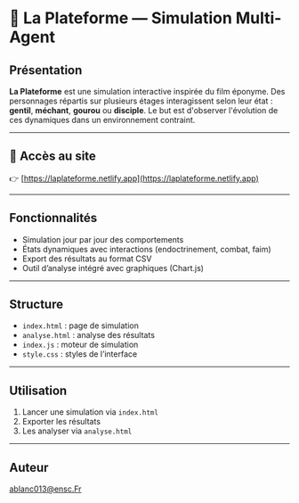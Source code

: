 # 🧪 La Plateforme — Simulation Multi-Agent

## Présentation

**La Plateforme** est une simulation interactive inspirée du film éponyme. Des personnages répartis sur plusieurs étages interagissent selon leur état : **gentil**, **méchant**, **gourou** ou **disciple**. Le but est d'observer l'évolution de ces dynamiques dans un environnement contraint.

---

## 🔗 Accès au site

👉 [https://laplateforme.netlify.app](https://laplateforme.netlify.app)

---

## Fonctionnalités

- Simulation jour par jour des comportements
- États dynamiques avec interactions (endoctrinement, combat, faim)
- Export des résultats au format CSV
- Outil d’analyse intégré avec graphiques (Chart.js)

---

## Structure

- `index.html` : page de simulation
- `analyse.html` : analyse des résultats
- `index.js` : moteur de simulation
- `style.css` : styles de l’interface

---

## Utilisation

1. Lancer une simulation via `index.html`
2. Exporter les résultats
3. Les analyser via `analyse.html`

---

## Auteur

ablanc013@ensc.Fr
